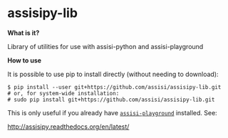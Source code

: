# assisipy-lib

**What is it?** 

Library of utilities for use with assisi-python and assisi-playground


**How to use**

It is possible to use pip to install directly (without needing to download):

    $ pip install --user git+https://github.com/assisi/assisipy-lib.git
    # or, for system-wide installation:
    # sudo pip install git+https://github.com/assisi/assisipy-lib.git

This is only useful if you already have [`assisi-playground`](https://github.com/larics/assisi-playground) installed. See:

http://assisipy.readthedocs.org/en/latest/




